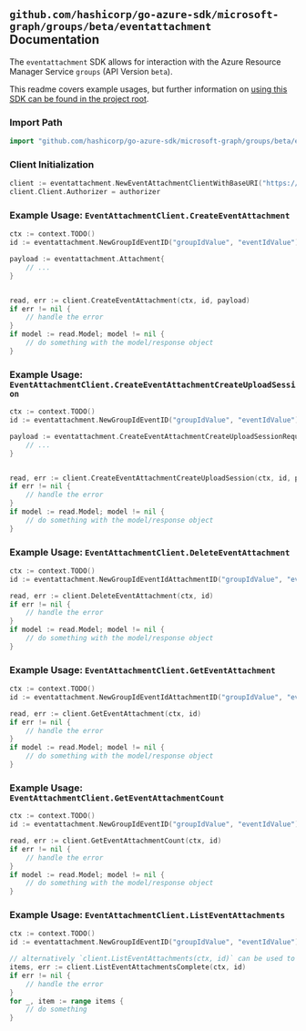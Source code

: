 
## `github.com/hashicorp/go-azure-sdk/microsoft-graph/groups/beta/eventattachment` Documentation

The `eventattachment` SDK allows for interaction with the Azure Resource Manager Service `groups` (API Version `beta`).

This readme covers example usages, but further information on [using this SDK can be found in the project root](https://github.com/hashicorp/go-azure-sdk/tree/main/docs).

### Import Path

```go
import "github.com/hashicorp/go-azure-sdk/microsoft-graph/groups/beta/eventattachment"
```


### Client Initialization

```go
client := eventattachment.NewEventAttachmentClientWithBaseURI("https://management.azure.com")
client.Client.Authorizer = authorizer
```


### Example Usage: `EventAttachmentClient.CreateEventAttachment`

```go
ctx := context.TODO()
id := eventattachment.NewGroupIdEventID("groupIdValue", "eventIdValue")

payload := eventattachment.Attachment{
	// ...
}


read, err := client.CreateEventAttachment(ctx, id, payload)
if err != nil {
	// handle the error
}
if model := read.Model; model != nil {
	// do something with the model/response object
}
```


### Example Usage: `EventAttachmentClient.CreateEventAttachmentCreateUploadSession`

```go
ctx := context.TODO()
id := eventattachment.NewGroupIdEventID("groupIdValue", "eventIdValue")

payload := eventattachment.CreateEventAttachmentCreateUploadSessionRequest{
	// ...
}


read, err := client.CreateEventAttachmentCreateUploadSession(ctx, id, payload)
if err != nil {
	// handle the error
}
if model := read.Model; model != nil {
	// do something with the model/response object
}
```


### Example Usage: `EventAttachmentClient.DeleteEventAttachment`

```go
ctx := context.TODO()
id := eventattachment.NewGroupIdEventIdAttachmentID("groupIdValue", "eventIdValue", "attachmentIdValue")

read, err := client.DeleteEventAttachment(ctx, id)
if err != nil {
	// handle the error
}
if model := read.Model; model != nil {
	// do something with the model/response object
}
```


### Example Usage: `EventAttachmentClient.GetEventAttachment`

```go
ctx := context.TODO()
id := eventattachment.NewGroupIdEventIdAttachmentID("groupIdValue", "eventIdValue", "attachmentIdValue")

read, err := client.GetEventAttachment(ctx, id)
if err != nil {
	// handle the error
}
if model := read.Model; model != nil {
	// do something with the model/response object
}
```


### Example Usage: `EventAttachmentClient.GetEventAttachmentCount`

```go
ctx := context.TODO()
id := eventattachment.NewGroupIdEventID("groupIdValue", "eventIdValue")

read, err := client.GetEventAttachmentCount(ctx, id)
if err != nil {
	// handle the error
}
if model := read.Model; model != nil {
	// do something with the model/response object
}
```


### Example Usage: `EventAttachmentClient.ListEventAttachments`

```go
ctx := context.TODO()
id := eventattachment.NewGroupIdEventID("groupIdValue", "eventIdValue")

// alternatively `client.ListEventAttachments(ctx, id)` can be used to do batched pagination
items, err := client.ListEventAttachmentsComplete(ctx, id)
if err != nil {
	// handle the error
}
for _, item := range items {
	// do something
}
```
